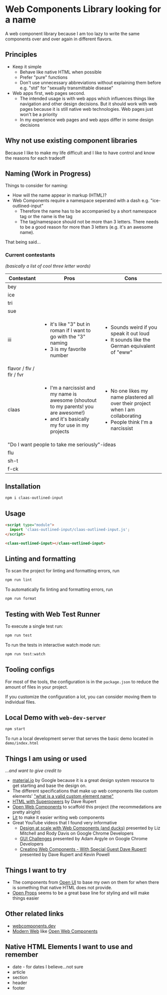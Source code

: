 # Web Components Library looking for a name

A web component library because I am too lazy to write the same components over and over again in different flavors.

## Principles

- Keep it simple
  - Behave like native HTML when possible
  - Prefer "pure" functions
  - Don't use unnecessary abbreviations without explaining them before e.g. "std" for "sexually transmittable disease"
- Web apps first, web pages second.
  - The intended usage is with web apps which influences things like navigation and other design decisions. But it should work with web pages because it is still native web technologies. Web pages just won't be a priority
  - In my experience web pages and web apps differ in some design decisions

## Why not use existing component libraries

Because I like to make my life difficult and I like to have control and know the reasons for each tradeoff

## Naming (Work in Progress)

Things to consider for naming:

- How will the name appear in markup (HTML)?
- Web Components require a namespace seperated with a dash e.g. "ice-outlined-input"
  - Therefore the name has to be accompanied by a short namespace tag or the name is the tag
  - The tag/namespace should not be more than 3 letters. There needs to be a good reason for more than 3 letters (e.g. it's an awesome name).

That being said...

### Current contestants

_(basically a list of cool three letter words)_

<table>
  <thead>
    <tr>
      <th>
        Contestant
      </th>
      <th>
        Pros
      </th>
      <th>
        Cons
      </th>
    </tr>
  </thead>
  <tbody>
    <tr>
      <td>bey</td>
      <td></td>
      <td></td>
    </tr>
    <tr>
      <td>ice</td>
      <td></td>
      <td></td>
    </tr>
    <tr>
      <td>tri</td>
      <td></td>
      <td></td>
    </tr>
    <tr>
      <td>sue</td>
      <td></td>
      <td></td>
    </tr>
    <tr>
      <td>iii</td>
      <td>
      <ul>
        <li>it's like "3" but in roman if I want to go with the "3" naming</li>
        <li>3 is my favorite number</li>
      </ul>
      </td>
      <td>
        <ul>
          <li>Sounds weird if you speak it out loud</li>
          <li>It sounds like the German equivalent of "eww"</li>
        </ul>
      </td>
    </tr>
    <tr>
      <td>flavor / flv / flr / fvr</td>
      <td>
      </td>
      <td></td>
    </tr>
    <tr>
      <td>claas</td>
      <td>
       <ul>
          <li>
          I'm a narcissist and my name is awesome (shoutout to my parents! you are awesome!)
          </li>
          <li>
          and it's basically my for use in my projects
          </li>
        </ul>
      </td>
      <td>
       <ul>
          <li>
          No one likes my name plastered all over their project when I am collaborating
          </li>
          <li>
          People think I'm a narcissist
          </li>
        </ul>
      </td>
    </tr>
    <tr>
      <td colspan="3">"Do I want people to take me seriously"-ideas</td>
    </tr>
    <tr>
      <td>flu</td>
      <td></td>
      <td></td>
    </tr>
    <tr>
      <td>sh-t</td>
      <td></td>
      <td></td>
    </tr>
    <tr>
      <td>f-ck</td>
      <td></td>
      <td></td>
    </tr>
  </tbody>
</table>

## Installation

```bash
npm i claas-outlined-input
```

## Usage

```html
<script type="module">
  import 'claas-outlined-input/claas-outlined-input.js';
</script>

<claas-outlined-input></claas-outlined-input>
```

## Linting and formatting

To scan the project for linting and formatting errors, run

```bash
npm run lint
```

To automatically fix linting and formatting errors, run

```bash
npm run format
```

## Testing with Web Test Runner

To execute a single test run:

```bash
npm run test
```

To run the tests in interactive watch mode run:

```bash
npm run test:watch
```

## Tooling configs

For most of the tools, the configuration is in the `package.json` to reduce the amount of files in your project.

If you customize the configuration a lot, you can consider moving them to individual files.

## Local Demo with `web-dev-server`

```bash
npm start
```

To run a local development server that serves the basic demo located in `demo/index.html`

## Things I am using or used

_...and want to give credit to_

- [material.io](https://material.io) by Google because it is a great design system resource to get starting and base the design on.
- The different specifications that make up web components like custom elements' ["what is a valid custom element name"](https://html.spec.whatwg.org/multipage/custom-elements.html#valid-custom-element-name)
- [HTML with Superpowers](https://htmlwithsuperpowers.netlify.app/) by Dave Rupert
- [Open Web Components](https://open-wc.org/) to scaffold this project (the recommedations are pretty alright)
- [Lit](https://list.dev/) to make it easier writing web components
- Great YouTube videos that I found very informative
  - [Design at scale with Web Components (and ducks)](https://youtu.be/DBcz_bGcHgk) presented by Liz Mitchell and Rody Davis on Google Chrome Developers
  - [GUI Challenges](https://youtube.com/playlist?list=PLNYkxOF6rcIAaV1wwI9540OC_3XoIzMjQ) presented by Adam Argyle on Google Chrome Developers
  - [Creating Web Components - With Special Guest Dave Rupert!](https://youtu.be/Sq5oiHjwFxI) presented by Dave Rupert and Kevin Powell

## Things I want to try

- The components from [Open UI](https://open-ui.org/) to base my own on them for when there is something that native HTML does not provide.
- [Open Props](https://open-props.style/) seems to be a great base line for styling and will make things easier

## Other related links

- [webcomponents.dev](https://webcomponents.dev/)
- [Modern Web](https://modern-web.dev/) like [Open Web Components](https://open-wc.org/)

## Native HTML Elements I want to use and remember

- date - for dates I believe...not sure
- article
- section
- header
- footer

